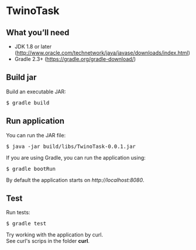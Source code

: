 # TwinoTask

## What you’ll need

* JDK 1.8 or later (http://www.oracle.com/technetwork/java/javase/downloads/index.html)
* Gradle 2.3+  (https://gradle.org/gradle-download/)

## Build jar
Build an executable JAR:
<pre>$ gradle build</pre>

## Run application
You can run the JAR file:
<pre>$ java -jar build/libs/TwinoTask-0.0.1.jar</pre>

If you are using Gradle, you can run the application using:
<pre>$ gradle bootRun</pre>

By default the application starts on *http://localhost:8080*.

## Test
Run tests:
<pre>$ gradle test</pre>

Try working with the application by curl.<br>
See curl's scrips in the folder **curl**.
